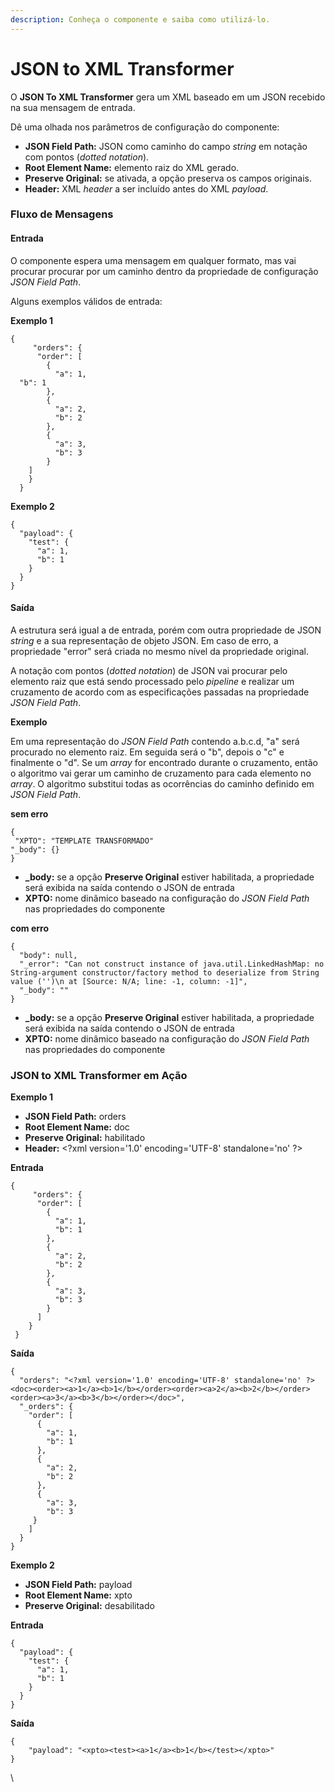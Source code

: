 ```yaml
---
description: Conheça o componente e saiba como utilizá-lo.
---
```


# JSON to XML Transformer

O **JSON To XML Transformer** gera um XML baseado em um JSON recebido na sua mensagem de entrada.

Dê uma olhada nos parâmetros de configuração do componente:

* **JSON Field Path:** JSON como caminho do campo _string_ em notação com pontos (_dotted notation_).
* **Root Element Name:** elemento raiz do XML gerado.
* **Preserve Original:** se ativada, a opção preserva os campos originais.
* **Header:** XML _header_ a ser incluído antes do XML _payload_.

### Fluxo de Mensagens <a href="#fluxo-de-mensagens" id="fluxo-de-mensagens"></a>

#### Entrada <a href="#entrada" id="entrada"></a>

O componente espera uma mensagem em qualquer formato, mas vai procurar procurar por um caminho dentro da propriedade de configuração _JSON Field Path_.

Alguns exemplos válidos de entrada:

**Exemplo 1**

```
{
     "orders": {
      "order": [
        {
          "a": 1,
  "b": 1
        },
        {
          "a": 2,
          "b": 2
        },
        {
          "a": 3,
          "b": 3
        }
    ]
    }
  }
```

**Exemplo 2**

```
{
  "payload": {
    "test": {
      "a": 1,
      "b": 1
    }
  }
}
```

#### Saída <a href="#sada" id="sada"></a>

A estrutura será igual a de entrada, porém com outra propriedade de JSON _string_ e a sua representação de objeto JSON. Em caso de erro, a propriedade "error" será criada no mesmo nível da propriedade original.

A notação com pontos (_dotted notation_) de JSON vai procurar pelo elemento raiz que está sendo processado pelo _pipeline_ e realizar um cruzamento de acordo com as especificações passadas na propriedade _JSON Field Path_.

**Exemplo**

Em uma representação do _JSON Field Path_ contendo a.b.c.d, "a" será procurado no elemento raiz. Em seguida será o "b", depois o "c" e finalmente o "d". Se um _array_ for encontrado durante o cruzamento, então o algoritmo vai gerar um caminho de cruzamento para cada elemento no _array_. O algoritmo substitui todas as ocorrências do caminho definido em _JSON Field Path_.

**sem erro**

```
{
 "XPTO": "TEMPLATE TRANSFORMADO"
"_body": {}
}
```

* **\_body:** se a opção **Preserve Original** estiver habilitada, a propriedade será exibida na saída contendo o JSON de entrada
* **XPTO:** nome dinâmico baseado na configuração do _JSON Field Path_ nas propriedades do componente

**com erro**

```
{
  "body": null,
  "_error": "Can not construct instance of java.util.LinkedHashMap: no String-argument constructor/factory method to deserialize from String value ('')\n at [Source: N/A; line: -1, column: -1]",
  "_body": ""
}
```

* **\_body:** se a opção **Preserve Original** estiver habilitada, a propriedade será exibida na saída contendo o JSON de entrada
* **XPTO:** nome dinâmico baseado na configuração do _JSON Field Path_ nas propriedades do componente

### JSON to XML Transformer em Ação <a href="#json-to-xml-transformer-em-ao" id="json-to-xml-transformer-em-ao"></a>

**Exemplo 1**

* **JSON Field Path:** orders
* **Root Element Name:** doc
* **Preserve Original:** habilitado
* **Header:** \<?xml version='1.0' encoding='UTF-8' standalone='no' ?>

**Entrada**

```
{
     "orders": {
      "order": [
        {
          "a": 1,
          "b": 1
        },
        {
          "a": 2,
          "b": 2
        },
        {
          "a": 3,
          "b": 3
        }
      ]
    }
 }

```

**Saída**

```
{
  "orders": "<?xml version='1.0' encoding='UTF-8' standalone='no' ?><doc><order><a>1</a><b>1</b></order><order><a>2</a><b>2</b></order><order><a>3</a><b>3</b></order></doc>",
  "_orders": {
    "order": [
      {
        "a": 1,
        "b": 1
      },
      {
        "a": 2,
        "b": 2
      },
      {
        "a": 3,
        "b": 3
     }
    ]
  }
}
```

**Exemplo 2**

* **JSON Field Path:** payload
* **Root Element Name:** xpto
* **Preserve Original:** desabilitado

**Entrada**

```
{
  "payload": {
    "test": {
      "a": 1,
      "b": 1
    }
  }
}

```

**Saída**

```
{  
    "payload": "<xpto><test><a>1</a><b>1</b></test></xpto>"
}
```

\
